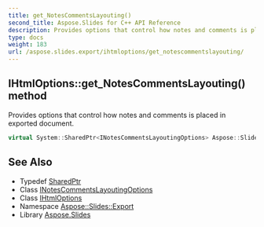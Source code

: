 ```yaml
---
title: get_NotesCommentsLayouting()
second_title: Aspose.Slides for C++ API Reference
description: Provides options that control how notes and comments is placed in exported document.
type: docs
weight: 183
url: /aspose.slides.export/ihtmloptions/get_notescommentslayouting/
---
```

## IHtmlOptions::get_NotesCommentsLayouting() method


Provides options that control how notes and comments is placed in exported document.

```cpp
virtual System::SharedPtr<INotesCommentsLayoutingOptions> Aspose::Slides::Export::IHtmlOptions::get_NotesCommentsLayouting()=0
```

## See Also

* Typedef [SharedPtr](../../../system/sharedptr/)
* Class [INotesCommentsLayoutingOptions](../../inotescommentslayoutingoptions/)
* Class [IHtmlOptions](../)
* Namespace [Aspose::Slides::Export](../../)
* Library [Aspose.Slides](../../../)